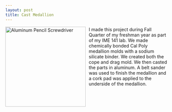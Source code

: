 ```yaml
---
layout: post
title: Cast Medallion
---
```


<img src="{{site.baseurl}}/images/..." alt="Aluminum Pencil Screwdriver" width="250"
style="float: left; margin-top: 0px; margin-right: 10px" />

I made this project during Fall Quarter of my freshman year as part of my IME 141 lab. We made chemically bonded Cal Poly medallion molds with a sodium silicate binder. We created both the cope and drag mold. We then casted the parts in aluminum. A belt sander was used to finish the medallion and a cork pad was applied to the underside of the medallion.

